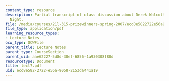 ```yaml
---
content_type: resource
description: Partial transcript of class discussion about Derek Walcott and In a Green
  Night.
file: /media/courses/21l-315-prizewinners-spring-2007/ecd8e5822722e56a90582153da441a19_lect7.pdf
file_type: application/pdf
learning_resource_types:
- Lecture Notes
ocw_type: OCWFile
parent_title: Lecture Notes
parent_type: CourseSection
parent_uid: aae62227-5d8d-38ef-6856-1a930308f80d
resourcetype: Document
title: lect7.pdf
uid: ecd8e582-2722-e56a-9058-2153da441a19
---
```

